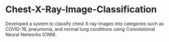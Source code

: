# Chest-X-Ray-Image-Classification
Developed a system to classify chest X-ray images into categories such as COVID-19, pneumonia, and normal lung conditions using Convolutional Neural Networks (CNN).
